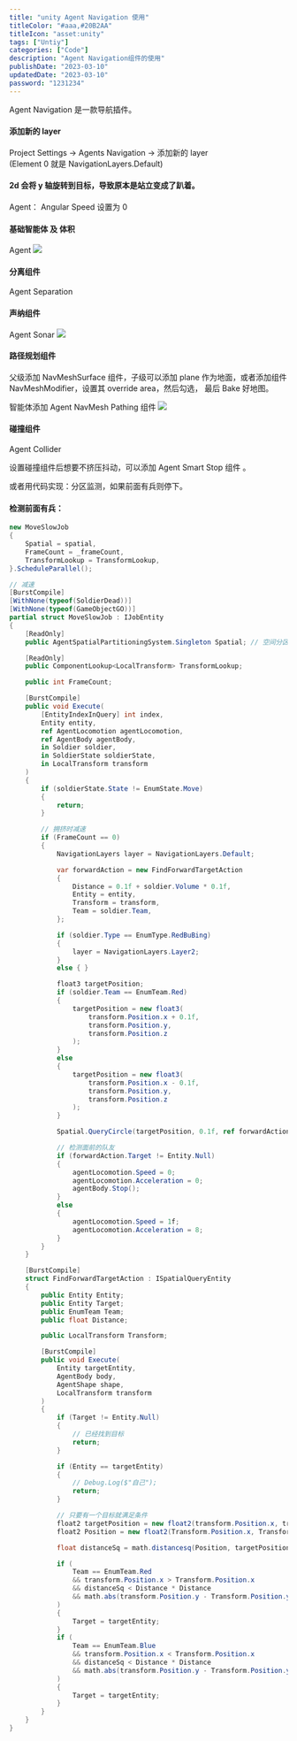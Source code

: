 ```yaml
---
title: "unity Agent Navigation 使用"
titleColor: "#aaa,#20B2AA"
titleIcon: "asset:unity"
tags: ["Untiy"]
categories: ["Code"]
description: "Agent Navigation组件的使用"
publishDate: "2023-03-10"
updatedDate: "2023-03-10"
password: "1231234"
---
```


Agent Navigation 是一款导航插件。

#### 添加新的 layer

Project Settings -> Agents Navigation -> 添加新的 layer  
(Element 0 就是 NavigationLayers.Default)

#### 2d 会将 y 轴旋转到目标，导致原本是站立变成了趴着。

Agent： Angular Speed 设置为 0

#### 基础智能体 及 体积

Agent
![](https://cdn.jiangwei.zone/blog/20250813120053033.png)

#### 分离组件

Agent Separation

#### 声纳组件

Agent Sonar
![](https://cdn.jiangwei.zone/blog/20250813115448241.png)

#### 路径规划组件

父级添加 NavMeshSurface 组件，子级可以添加 plane 作为地面，或者添加组件 NavMeshModifier，设置其 override area，然后勾选， 最后 Bake 好地图。

智能体添加 Agent NavMesh Pathing 组件
![](https://cdn.jiangwei.zone/blog/20250813115913728.png)

#### 碰撞组件

Agent Collider

设置碰撞组件后想要不挤压抖动，可以添加 Agent Smart Stop 组件
。

或者用代码实现：分区监测，如果前面有兵则停下。

#### 检测前面有兵：

```csharp
new MoveSlowJob
{
    Spatial = spatial,
    FrameCount = _frameCount,
    TransformLookup = TransformLookup,
}.ScheduleParallel();

// 减速
[BurstCompile]
[WithNone(typeof(SoldierDead))]
[WithNone(typeof(GameObjectGO))]
partial struct MoveSlowJob : IJobEntity
{
    [ReadOnly]
    public AgentSpatialPartitioningSystem.Singleton Spatial; // 空间分区

    [ReadOnly]
    public ComponentLookup<LocalTransform> TransformLookup;

    public int FrameCount;

    [BurstCompile]
    public void Execute(
        [EntityIndexInQuery] int index,
        Entity entity,
        ref AgentLocomotion agentLocomotion,
        ref AgentBody agentBody,
        in Soldier soldier,
        in SoldierState soldierState,
        in LocalTransform transform
    )
    {
        if (soldierState.State != EnumState.Move)
        {
            return;
        }

        // 拥挤时减速
        if (FrameCount == 0)
        {
            NavigationLayers layer = NavigationLayers.Default;

            var forwardAction = new FindForwardTargetAction
            {
                Distance = 0.1f + soldier.Volume * 0.1f,
                Entity = entity,
                Transform = transform,
                Team = soldier.Team,
            };

            if (soldier.Type == EnumType.RedBuBing)
            {
                layer = NavigationLayers.Layer2;
            }
            else { }

            float3 targetPosition;
            if (soldier.Team == EnumTeam.Red)
            {
                targetPosition = new float3(
                    transform.Position.x + 0.1f,
                    transform.Position.y,
                    transform.Position.z
                );
            }
            else
            {
                targetPosition = new float3(
                    transform.Position.x - 0.1f,
                    transform.Position.y,
                    transform.Position.z
                );
            }

            Spatial.QueryCircle(targetPosition, 0.1f, ref forwardAction, layer); // 圆形分区监测

            // 检测面前的队友
            if (forwardAction.Target != Entity.Null)
            {
                agentLocomotion.Speed = 0;
                agentLocomotion.Acceleration = 0;
                agentBody.Stop();
            }
            else
            {
                agentLocomotion.Speed = 1f;
                agentLocomotion.Acceleration = 8;
            }
        }
    }

    [BurstCompile]
    struct FindForwardTargetAction : ISpatialQueryEntity
    {
        public Entity Entity;
        public Entity Target;
        public EnumTeam Team;
        public float Distance;

        public LocalTransform Transform;

        [BurstCompile]
        public void Execute(
            Entity targetEntity,
            AgentBody body,
            AgentShape shape,
            LocalTransform transform
        )
        {
            if (Target != Entity.Null)
            {
                // 已经找到目标
                return;
            }

            if (Entity == targetEntity)
            {
                // Debug.Log($"自己");
                return;
            }

            // 只要有一个目标就满足条件
            float2 targetPosition = new float2(transform.Position.x, transform.Position.y);
            float2 Position = new float2(Transform.Position.x, Transform.Position.y);

            float distanceSq = math.distancesq(Position, targetPosition);

            if (
                Team == EnumTeam.Red
                && transform.Position.x > Transform.Position.x
                && distanceSq < Distance * Distance
                && math.abs(transform.Position.y - Transform.Position.y) < 0.05f
            )
            {
                Target = targetEntity;
            }
            if (
                Team == EnumTeam.Blue
                && transform.Position.x < Transform.Position.x
                && distanceSq < Distance * Distance
                && math.abs(transform.Position.y - Transform.Position.y) < 0.05f
            )
            {
                Target = targetEntity;
            }
        }
    }
}
```
